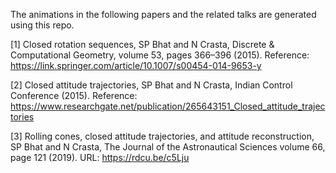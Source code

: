 The animations in the following papers and the related talks are generated using this repo.

[1] Closed rotation sequences, SP Bhat and N Crasta, Discrete & Computational Geometry, volume 53, pages 366–396 (2015). Reference: https://link.springer.com/article/10.1007/s00454-014-9653-y

[2] Closed attitude trajectories, SP Bhat and N Crasta, Indian Control Conference (2015). Reference:  https://www.researchgate.net/publication/265643151_Closed_attitude_trajectories

[3] Rolling cones, closed attitude trajectories, and attitude reconstruction, SP Bhat and N Crasta, The Journal of the Astronautical Sciences volume 66, page 121 (2019). URL: https://rdcu.be/c5Lju
